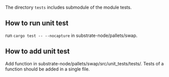 The directory `tests` includes submodule of the module tests.

## How to run unit test
run `cargo test -- --nocapture` in substrate-node/pallets/swap.

## How to add unit test
Add function in substrate-node/pallets/swap/src/unit_tests/tests/. Tests of a function should be added in a single file.
